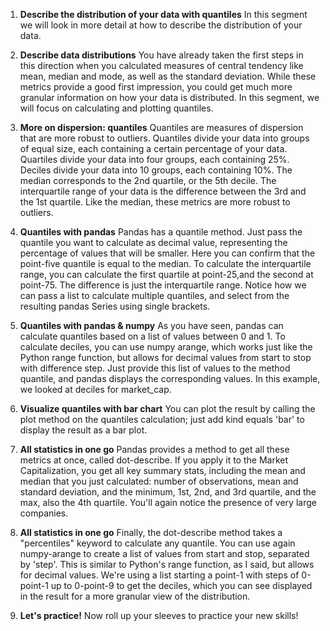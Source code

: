 1. **Describe the distribution of your data with quantiles**
In this segment we will look in more detail at how to describe the distribution of your data.

2. **Describe data distributions**
You have already taken the first steps in this direction when you calculated measures of central tendency like mean, median and mode, as well as the standard deviation. While these metrics provide a good first impression, you could get much more granular information on how your data is distributed. In this segment, we will focus on calculating and plotting quantiles.

3. **More on dispersion: quantiles**
Quantiles are measures of dispersion that are more robust to outliers. Quantiles divide your data into groups of equal size, each containing a certain percentage of your data. Quartiles divide your data into four groups, each containing 25%. Deciles divide your data into 10 groups, each containing 10%. The median corresponds to the 2nd quartile, or the 5th decile. The interquartile range of your data is the difference between the 3rd and the 1st quartile. Like the median, these metrics are more robust to outliers.

4. **Quantiles with pandas**
Pandas has a quantile method. Just pass the quantile you want to calculate as decimal value, representing the percentage of values that will be smaller. Here you can confirm that the point-five quantile is equal to the median. To calculate the interquartile range, you can calculate the first quartile at point-25,and the second at point-75. The difference is just the interquartile range. Notice how we can pass a list to calculate multiple quantiles, and select from the resulting pandas Series using single brackets.

5. **Quantiles with pandas & numpy**
As you have seen, pandas can calculate quantiles based on a list of values between 0 and 1. To calculate deciles, you can use numpy arange, which works just like the Python range function, but allows for decimal values from start to stop with difference step. Just provide this list of values to the method quantile, and pandas displays the corresponding values. In this example, we looked at deciles for market_cap.

6. **Visualize quantiles with bar chart**
You can plot the result by calling the plot method on the quantiles calculation; just add kind equals 'bar' to display the result as a bar plot.

7. **All statistics in one go**
Pandas provides a method to get all these metrics at once, called dot-describe. If you apply it to the Market Capitalization, you get all key summary stats, including the mean and median that you just calculated: number of observations, mean and standard deviation, and the minimum, 1st, 2nd, and 3rd quartile, and the max, also the 4th quartile. You'll again notice the presence of very large companies.

8. **All statistics in one go**
Finally, the dot-describe method takes a "percentiles" keyword to calculate any quantile. You can use again numpy-arange to create a list of values from start and stop, separated by 'step'. This is similar to Python's range function, as I said, but allows for decimal values. We're using a list starting a point-1 with steps of 0-point-1 up to 0-point-9 to get the deciles, which you can see displayed in the result for a more granular view of the distribution.

9. **Let's practice!**
Now roll up your sleeves to practice your new skills!